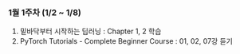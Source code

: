 ### 1월 1주차 (1/2 ~ 1/8) 
1. 밑바닥부터 시작하는 딥러닝 : Chapter 1, 2 학습
2. PyTorch Tutorials - Complete Beginner Course : 01, 02, 07강 듣기